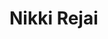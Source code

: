 <!DOCTYPE html>

<html>
<body>
	<h1> Nikki Rejai </h1>
	<img src="pictures/DSC08971copy2.jpg" alt="nikki headshot" width="200" height="240>
</body>
</html>
